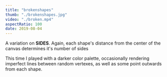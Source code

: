 ```yaml
---
title: "brokenshapes"
thumb: "./brokenshapes.jpg"
video: "./broken.mp4"
aspectRatio: 100
date: 2019-08-04
---
```


A variation on **SIDES**. Again, each shape's distance from the center of the canvas determines it's number of sides

This time I played with a darker color palette, occasionally rendering imperfect lines between random vertexes, as well as some point outwards from each shape.

